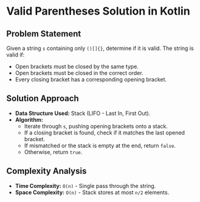 # Valid Parentheses Solution in Kotlin

## Problem Statement
Given a string `s` containing only `()[]{}`, determine if it is valid. The string is valid if:
- Open brackets must be closed by the same type.
- Open brackets must be closed in the correct order.
- Every closing bracket has a corresponding opening bracket.

## Solution Approach
- **Data Structure Used:** Stack (LIFO - Last In, First Out).
- **Algorithm:**
    - Iterate through `s`, pushing opening brackets onto a stack.
    - If a closing bracket is found, check if it matches the last opened bracket.
    - If mismatched or the stack is empty at the end, return `false`.
    - Otherwise, return `true`.

## Complexity Analysis
- **Time Complexity:** `O(n)` - Single pass through the string.
- **Space Complexity:** `O(n)` - Stack stores at most `n/2` elements.